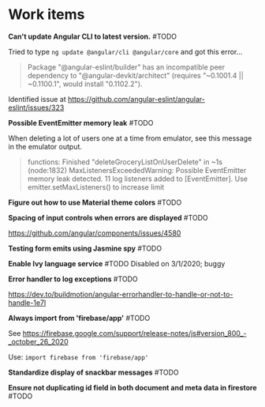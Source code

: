 # Work items

**Can't update Angular CLI to latest version.** #TODO

Tried to type `ng update @angular/cli @angular/core` and got this error...

> Package "@angular-eslint/builder" has an incompatible peer dependency to "@angular-devkit/architect" (requires "~0.1001.4 || ~0.1100.1", would install "0.1102.2").

Identified issue at https://github.com/angular-eslint/angular-eslint/issues/323

**Possible EventEmitter memory leak** #TODO

When deleting a lot of users one at a time from emulator, see this message in the emulator output.

> functions: Finished "deleteGroceryListOnUserDelete" in ~1s
> (node:1832) MaxListenersExceededWarning: Possible EventEmitter memory leak detected. 11 log listeners added to [EventEmitter]. Use emitter.setMaxListeners() to increase limit

**Figure out how to use Material theme colors** #TODO

**Spacing of input controls when errors are displayed** #TODO

https://github.com/angular/components/issues/4580

**Testing form emits using Jasmine spy** #TODO

**Enable Ivy language service** #TODO
Disabled on 3/1/2020; buggy

**Error handler to log exceptions** #TODO

https://dev.to/buildmotion/angular-errorhandler-to-handle-or-not-to-handle-1e7l

**Always import from 'firebase/app'** #TODO

See https://firebase.google.com/support/release-notes/js#version_800_-_october_26_2020

Use: `import firebase from 'firebase/app'`

**Standardize display of snackbar messages** #TODO

**Ensure not duplicating id field in both document and meta data in firestore** #TODO
